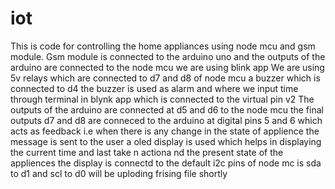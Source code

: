 # iot
This is code for controlling the home appliances using node mcu and gsm module.
Gsm module is connected to the arduino uno and the outputs of the arduino are connected to the node mcu we are using blink app
We are using 5v relays which are connected to d7 and d8 of node mcu 
a buzzer which is connected to d4 
the buzzer is used as alarm  and where we input time through terminal in blynk app which is connected to the virtual pin v2
The outputs of the arduino are connected at d5 and d6 to the node mcu 
the final outputs d7 and d8 are conneced to the arduino at digital pins 5 and 6 which acts as feedback i.e when there is any change in the state of applience the message is sent to the user
a oled display is used which helps in displaying the current time and last  take n actiona nd the present state of the appliences 
the display is connectd to the default i2c pins of node mc is sda to d1 and scl to d0
will be uploding frising file shortly

